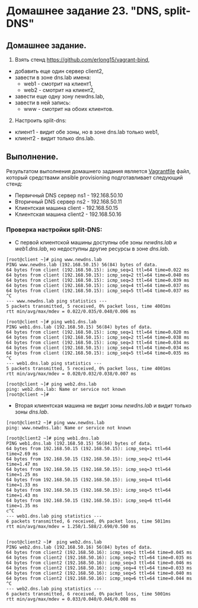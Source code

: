 # Домашнее задание 23. "DNS, split-DNS"

## Домашнее задание.

1. Взять стенд https://github.com/erlong15/vagrant-bind,
- добавить еще один сервер client2,
- завести в зоне dns.lab имена:
  - web1 - смотрит на клиент1,
  - web2 - смотрит на клиент2,
- завести еще одну зону newdns.lab,
- завести в ней запись:
  - www - смотрит на обоих клиентов.
2. Настроить split-dns:
- клиент1 - видит обе зоны, но в зоне dns.lab только web1,
- клиент2 - видит только dns.lab.


## Выполнение.

Результатом выполнения домашнего задания является [Vagrantfile](Vagrantfile) файл, который средствами ansible provisioning подготавливает следующий стенд:
-    Первичный DNS сервер ns1 - 192.168.50.10
-    Вторичный DNS сервер ns2 - 192.168.50.11
-    Клиентская машина client - 192.168.50.15
-    Клиентская машина client2 - 192.168.50.16

### Проверка настройки split-DNS:

- С первой клиентской машины доступны обе зоны *newdns.lab* и *web1.dns.lab*, но недоступны другие ресурсы в зоне *dns.lab*.

```
[root@client ~]# ping www.newdns.lab
PING www.newdns.lab (192.168.50.15) 56(84) bytes of data.
64 bytes from client (192.168.50.15): icmp_seq=1 ttl=64 time=0.022 ms
64 bytes from client (192.168.50.15): icmp_seq=2 ttl=64 time=0.040 ms
64 bytes from client (192.168.50.15): icmp_seq=3 ttl=64 time=0.039 ms
64 bytes from client (192.168.50.15): icmp_seq=4 ttl=64 time=0.037 ms
64 bytes from client (192.168.50.15): icmp_seq=5 ttl=64 time=0.037 ms
^C
--- www.newdns.lab ping statistics ---
5 packets transmitted, 5 received, 0% packet loss, time 4001ms
rtt min/avg/max/mdev = 0.022/0.035/0.040/0.006 ms

[root@client ~]# ping web1.dns.lab
PING web1.dns.lab (192.168.50.15) 56(84) bytes of data.
64 bytes from client (192.168.50.15): icmp_seq=1 ttl=64 time=0.020 ms
64 bytes from client (192.168.50.15): icmp_seq=2 ttl=64 time=0.038 ms
64 bytes from client (192.168.50.15): icmp_seq=3 ttl=64 time=0.034 ms
64 bytes from client (192.168.50.15): icmp_seq=4 ttl=64 time=0.034 ms
64 bytes from client (192.168.50.15): icmp_seq=5 ttl=64 time=0.035 ms
^C
--- web1.dns.lab ping statistics ---
5 packets transmitted, 5 received, 0% packet loss, time 4001ms
rtt min/avg/max/mdev = 0.020/0.032/0.038/0.007 ms

[root@client ~]# ping web2.dns.lab
ping: web2.dns.lab: Name or service not known
[root@client ~]#
```

- Вторая клиентская машина не видит зоны *newdns.lab* и видит только зоны *dns.lab*.
```
[root@client2 ~]# ping www.newdns.lab
ping: www.newdns.lab: Name or service not known

[root@client2 ~]# ping web1.dns.lab
PING web1.dns.lab (192.168.50.15) 56(84) bytes of data.
64 bytes from 192.168.50.15 (192.168.50.15): icmp_seq=1 ttl=64 time=2.69 ms
64 bytes from 192.168.50.15 (192.168.50.15): icmp_seq=2 ttl=64 time=1.47 ms
64 bytes from 192.168.50.15 (192.168.50.15): icmp_seq=3 ttl=64 time=1.25 ms
64 bytes from 192.168.50.15 (192.168.50.15): icmp_seq=4 ttl=64 time=1.33 ms
64 bytes from 192.168.50.15 (192.168.50.15): icmp_seq=5 ttl=64 time=1.43 ms
64 bytes from 192.168.50.15 (192.168.50.15): icmp_seq=6 ttl=64 time=1.35 ms
c^C
--- web1.dns.lab ping statistics ---
6 packets transmitted, 6 received, 0% packet loss, time 5011ms
rtt min/avg/max/mdev = 1.250/1.588/2.690/0.500 ms


[root@client2 ~]#  ping web2.dns.lab
PING web2.dns.lab (192.168.50.16) 56(84) bytes of data.
64 bytes from client2 (192.168.50.16): icmp_seq=1 ttl=64 time=0.045 ms
64 bytes from client2 (192.168.50.16): icmp_seq=2 ttl=64 time=0.035 ms
64 bytes from client2 (192.168.50.16): icmp_seq=3 ttl=64 time=0.046 ms
64 bytes from client2 (192.168.50.16): icmp_seq=4 ttl=64 time=0.033 ms
64 bytes from client2 (192.168.50.16): icmp_seq=5 ttl=64 time=0.040 ms
64 bytes from client2 (192.168.50.16): icmp_seq=6 ttl=64 time=0.044 ms
^C
--- web2.dns.lab ping statistics ---
6 packets transmitted, 6 received, 0% packet loss, time 5001ms
rtt min/avg/max/mdev = 0.033/0.040/0.046/0.008 ms
```
